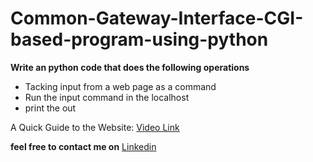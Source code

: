 # Common-Gateway-Interface-CGI-based-program-using-python

<b>Write an python code that does the following operations</b>
<ul>
<li>Tacking input from a web page as a command</li>
<li>Run the input command in the localhost</li>
<li>print the out</li>
</ul>

A Quick Guide to the Website:
[Video Link](https://www.linkedin.com/posts/nischal-vooda_iiecrisepython-python-cgi-activity-6717497107843964928-RHzf)

 
 **feel free to contact me on**
  <a href= "https://www.linkedin.com/in/nischal-vooda-b00b1a19b/" target="_blank">Linkedin</a>
